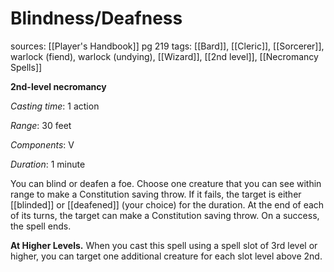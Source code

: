 # Blindness/Deafness
sources: [[Player's Handbook]] pg 219
tags: [[Bard]], [[Cleric]], [[Sorcerer]], warlock (fiend), warlock (undying), [[Wizard]], [[2nd level]], [[Necromancy Spells]]

**2nd-level necromancy**

*Casting time*: 1 action

*Range*: 30 feet

*Components*: V

*Duration*: 1 minute

You can blind or deafen a foe. Choose one creature that you can see within range to make a Constitution saving throw. If it fails, the target is either [[blinded]] or [[deafened]] (your choice) for the duration. At the end of each of its turns, the target can make a Constitution saving throw. On a success, the spell ends.

**At Higher Levels.** When you cast this spell using a spell slot of 3rd level or higher, you can target one additional creature for each slot level above 2nd.
